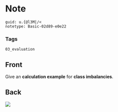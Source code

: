 # Note
```
guid: u.{@l3M|/<
notetype: Basic-02d89-e0e22
```

### Tags
```
03_evaluation
```

## Front
Give an <b>calculation example</b> for <b>class imbalancies</b>.

## Back
<img src="paste-d76b15b2a25d4b9a4be404cc94c90e2824cb67eb.jpg">
